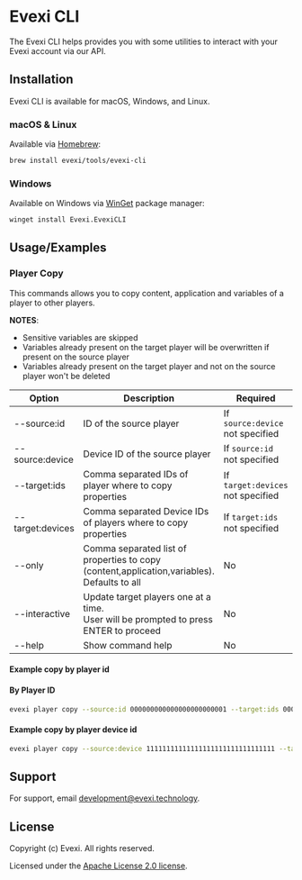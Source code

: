 
# Evexi CLI

The Evexi CLI helps provides you with some utilities to interact with your Evexi account via our API.



## Installation

Evexi CLI is available for macOS, Windows, and Linux.

### macOS & Linux

Available via [Homebrew](https://brew.sh/):

```sh
brew install evexi/tools/evexi-cli
```

### Windows

Available on Windows via [WinGet](https://github.com/microsoft/winget-cli) package manager:

```sh
winget install Evexi.EvexiCLI
```

## Usage/Examples



### Player Copy

This commands allows you to copy content, application and variables of a player to other players.

**NOTES**:
- Sensitive variables are skipped
- Variables already present on the target player will be overwritten if present on the source player
- Variables already present on the target player and not on the source player won't be deleted


| Option           | Description                                                                                     | Required                          |
|------------------|-------------------------------------------------------------------------------------------------|-----------------------------------|
| --source:id      | ID of the source player                                                                         | If `source:device` not specified  |
| --source:device  | Device ID of the source player                                                                  | If `source:id` not specified      |
| --target:ids     | Comma separated IDs of player where to copy properties                                          | If `target:devices` not specified |
| --target:devices | Comma separated Device IDs of players where to copy properties                                  | If `target:ids` not specified     |
| --only           | Comma separated list of properties to copy (content,application,variables). <br>Defaults to all | No                                |
| --interactive    | Update target players one at a time. <br>User will be prompted to press ENTER to proceed        | No                                |
| --help           | Show command help                                                                               | No                                |

#### Example copy by player id

#### By Player ID
```sh
evexi player copy --source:id 000000000000000000000001 --target:ids 000000000000000000000002,000000000000000000000001
```

#### Example copy by player device id

```sh
evexi player copy --source:device 11111111111111111111111111111111 --target:devices 22222222222222222222222222222222,33333333333333333333333333333333
```

## Support

For support, email development@evexi.technology.


## License
Copyright (c) Evexi. All rights reserved.

Licensed under the [Apache License 2.0 license](blob/master/LICENSE).